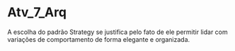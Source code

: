 # Atv_7_Arq
A escolha do padrão Strategy se justifica pelo fato de ele permitir lidar com variações de comportamento de forma elegante e organizada.

